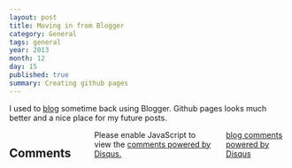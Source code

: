```yaml
---
layout: post
title: Moving in from Blogger
category: General
tags: general
year: 2013
month: 12
day: 15
published: true
summary: Creating github pages
---
```


I used to [blog](http://memuser.blogspot.in/) sometime back using Blogger. Github pages looks much better and a nice place for my future posts.

<div class="row">	
    <div class="span9 columns">    
		<h2>Comments</h2>
<!-- Disqus -->
<div id="disqus_thread"></div>
<script type="text/javascript">
/* * * CONFIGURATION VARIABLES: EDIT BEFORE PASTING INTO YOUR WEBPAGE * * */
	var disqus_shortname = 'amitdevgithub'; // required: replace example with your forum shortname
	var disqus_identifier = '{{ page.url }}';
	var disqus_url = 'http://amitdev.github.io{{ page.url }}';
			
	/* * * DON'T EDIT BELOW THIS LINE * * */
	(function() {
	var dsq = document.createElement('script'); dsq.type = 'text/javascript'; dsq.async = true;
	dsq.src = 'http://' + disqus_shortname + '.disqus.com/embed.js';
	(document.getElementsByTagName('head')[0] || document.getElementsByTagName('body')[0]).appendChild(dsq);
	})();
</script>
<noscript>Please enable JavaScript to view the <a href="http://disqus.com/?ref_noscript">comments powered by Disqus.</a></noscript>
<a href="http://disqus.com" class="dsq-brlink">blog comments powered by <span class="logo-disqus">Disqus</span></a>

</div>
</div>

<!-- Twitter -->
<script>!function(d,s,id){var js,fjs=d.getElementsByTagName(s)[0];if(!d.getElementById(id)){js=d.createElement(s);js.id=id;js.src="//platform.twitter.com/widgets.js";fjs.parentNode.insertBefore(js,fjs);}}(document,"script","twitter-wjs");</script>

<!-- Google + -->
<script type="text/javascript">
  (function() {
    var po = document.createElement('script'); po.type = 'text/javascript'; po.async = true;
    po.src = 'https://apis.google.com/js/plusone.js';
    var s = document.getElementsByTagName('script')[0]; s.parentNode.insertBefore(po, s);
  })();
</script>
